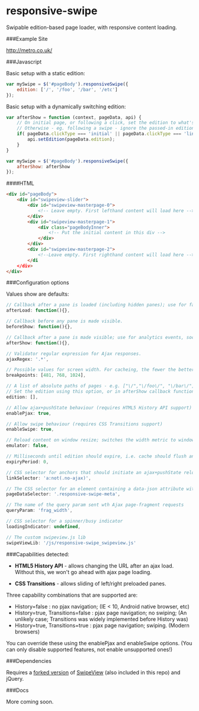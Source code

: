 responsive-swipe
================

Swipable edition-based page loader, with responsive content loading.

###Example Site

http://metro.co.uk/

###Javascript

Basic setup with a static edition:
```javascript
var mySwipe = $('#pageBody').responsiveSwipe({
	edition: ['/', '/foo', '/bar', '/etc']
});
```

Basic setup with a dynamically switching edition:
```javascript
var afterShow = function (context, pageData, api) {
	// On initial page, or following a click, set the edition to what's passed in via the pageData mechanism
	// Otherwise - eg. following a swipe - ignore the passed-in edition.
	if( pageData.clickType === 'initial' || pageData.clickType === 'link') {
		api.setEdition(pageData.edition);
	}
}

var mySwipe = $('#pageBody').responsiveSwipe({
	afterShow: afterShow
});
```

####HTML
```html
<div id="pageBody">
	<div id="swipeview-slider">
		<div id="swipeview-masterpage-0">
			<!-- Leave empty. First lefthand content will load here -->
		</div>
		<div id="swipeview-masterpage-1">
			<div class="pageBodyInner">
				<!-- Put the initial content in this div -->
			</div>
		</div>
		<div id="swipeview-masterpage-2">
			<!--Leave empty. First righthand content will load here -->
		</di
	</div>
</div>
```

###Configuration options

Values show are defaults:
```javascript
// Callback after a pane is loaded (including hidden panes); use for fancy js-managed rendering.
afterLoad: function(){},

// Callback before any pane is made visible.
beforeShow: function(){},

// Callback after a pane is made visible; use for analytics events, social buttons, etc.
afterShow: function(){},

// Validator regular expression for Ajax responses.
ajaxRegex: '.*',

// Possible values for screen width. For cacheing, the fewer the better.
breakpoints: [481, 768, 1024],

// A list of absolute paths of pages - e.g. ["\/","\/foo\/", "\/bar\/"] - which left/right actions will step through.
// Set the edition using this option, or in afterShow callback function using api.setEdition. The latter method also allows you to change the edition mid-flow .
edition: [],

// Allow ajax+pushState behaviour (requires HTML5 History API support)
enablePjax: true,

// Allow swipe behaviour (requires CSS Transitions support)
enableSwipe: true,

// Reload content on window resize; switches the width metric to window- rather than screen-width; for testing only.
emulator: false,

// Milliseconds until edition should expire, i.e. cache should flush and/or content should reload instead of Ajax'ing. 0 => no expiry.
expiryPeriod: 0,

// CSS selector for anchors that should initiate an ajax+pushState reload.
linkSelector: 'a:not(.no-ajax)',

// The CSS selector for an element containing a data-json attribute with arbitrary data about the page.
pageDataSelector: '.responsive-swipe-meta',

// The name of the query param sent wth Ajax page-fragment requests
queryParam: 'frag_width',

// CSS selector for a spinner/busy indicator
loadingIndicator: undefined,

// The custom swipeview.js lib
swipeViewLib: '/js/responsive-swipe_swipeview.js'
```

###Capabilities detected:

* __HTML5 History API__ - allows changing the URL after an ajax load. Without this, we won't go ahead with ajax page loading.

* __CSS Transitions__ - allows sliding of left/right preloaded panes.

Three capability combinations that are supported are:

* History=false                   : no pjax navigation; (IE < 10, Android native browser, etc)
* History=true, Transitions=false : pjax page navigation; no swiping; (An unlikely case; Transitions was widely implemented before History was)
* History=true, Transitions=true  : pjax page navigation; swiping. (Modern browsers)

You can override these using the enablePjax and enableSwipe options. (You can only disable supported features, not enable unsupported ones!)

###Dependencies

Requires a [forked version](https://github.com/stephanfowler/SwipeView) of [SwipeView](https://github.com/cubiq/SwipeView) (also included in this repo) and jQuery.

###Docs

More coming soon.


